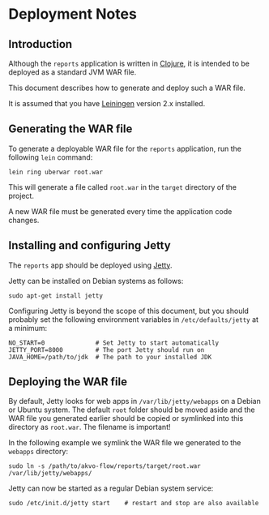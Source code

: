 # Deployment Notes

## Introduction

Although the `reports` application is written in [Clojure](http://clojure.org/), it is intended to be deployed as a standard JVM WAR file.

This document describes how to generate and deploy such a WAR file.

It is assumed that you have [Leiningen](http://leiningen.org/) version 2.x installed.

## Generating the WAR file

To generate a deployable WAR file for the `reports` application, run the following `lein` command:

    lein ring uberwar root.war

This will generate a file called `root.war` in the `target` directory of the project.

A new WAR file must be generated every time the application code changes.

## Installing and configuring Jetty

The `reports` app should be deployed using [Jetty](http://jetty.codehaus.org/jetty/).

Jetty can be installed on Debian systems as follows:

    sudo apt-get install jetty

Configuring Jetty is beyond the scope of this document, but you should probably set the following environment variables in `/etc/defaults/jetty` at a minimum:

    NO_START=0              # Set Jetty to start automatically
    JETTY_PORT=8000         # The port Jetty should run on
    JAVA_HOME=/path/to/jdk  # The path to your installed JDK

## Deploying the WAR file

By default, Jetty looks for web apps in `/var/lib/jetty/webapps` on a Debian or Ubuntu system. The default `root` folder should be moved aside and the WAR file you generated earlier should be copied or symlinked into this directory as `root.war`. The filename is important!

In the following example we symlink the WAR file we generated to the `webapps` directory:

    sudo ln -s /path/to/akvo-flow/reports/target/root.war /var/lib/jetty/webapps/

Jetty can now be started as a regular Debian system service:

    sudo /etc/init.d/jetty start    # restart and stop are also available
